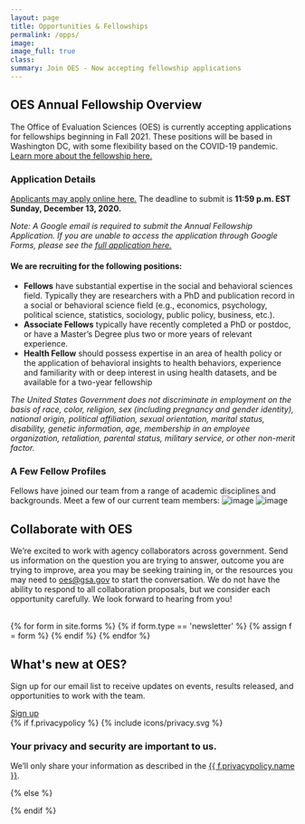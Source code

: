 ```yaml
---
layout: page
title: Opportunities & Fellowships
permalink: /opps/
image:
image_full: true
class:
summary: Join OES - Now accepting fellowship applications
---
```


## OES Annual Fellowship Overview
The Office of Evaluation Sciences (OES) is currently accepting applications for fellowships beginning in Fall 2021. These positions will be based in Washington DC, with some flexibility based on the COVID-19 pandemic. <a href="https://oes.gsa.gov/assets/files/GSA_OES_SolicitationFY21.pdf">Learn more about the fellowship here.</a> 
 
### Application Details
<a href="https://docs.google.com/forms/d/e/1FAIpQLSeObbq68t0gzt14_zRdFH83lvm9ll0wjN9GPnchxuV6ks-kfA/viewform">Applicants may apply online here.</a> The deadline to submit is **11:59 p.m. EST Sunday, December 13, 2020.**

*Note: A Google email is required to submit the Annual Fellowship Application. If you are unable to access the application through Google Forms, please see the <a href="https://oes.gsa.gov/assets/files/oes-fy21-fellowship-application.pdf">full application here.</a>* 

#### We are recruiting for the following positions:
- **Fellows** have substantial expertise in the social and behavioral sciences field. Typically they are researchers with a PhD and publication record in a social or behavioral science field (e.g., economics, psychology, political science, statistics, sociology, public policy, business, etc.).
- **Associate Fellows** typically have recently completed a PhD or postdoc, or have a Master’s Degree plus two or more years of relevant experience.
- **Health Fellow** should possess expertise in an area of health policy or the application of behavioral insights to health behaviors, experience and familiarity with or deep interest in using health datasets, and be available for a two-year fellowship

*The United States Government does not discriminate in employment on the basis of race, color, religion, sex (including pregnancy and gender identity), national origin, political affiliation, sexual orientation, marital status, disability, genetic information, age, membership in an employee organization, retaliation, parental status, military service, or other non-merit factor.*

### A Few Fellow Profiles 
Fellows have joined our team from a range of academic disciplines and backgrounds. Meet a few of our current team members:
![image]({{site.baseurl}}/assets/img/fellows-1.jpg)
![image]({{site.baseurl}}/assets/img/fellows-2.jpg)

## Collaborate with OES

We’re excited to work with agency collaborators across government. Send us information on the question you are trying to answer, outcome you are trying to improve, area you may be seeking training in, or the resources you may need to <a href="mailto:oes@gsa.gov?subject=Partnering with OES: Project Idea">oes@gsa.gov</a> to start the conversation. We do not have the ability to respond to all collaboration proposals, but we consider each opportunity carefully. We look forward to hearing from you!

<br>
<div class="banner contact">
  <div class="grid-container">
  {% for form in site.forms %}
    {% if form.type == 'newsletter' %}
      {% assign f = form %}
    {% endif %}
  {% endfor %}
    <div class="grid-row">
      <div class="grid-col-8 contact-form">
          <h2 id="whats-new-at-oes">What's new at OES?</h2>
          <p>Sign up for our email list to receive updates on events, results released, and opportunities to work with the team.</p>      
          <a class="usa-button usa-button-marginless" href="https://goo.gl/forms/VgSGvpAZZn61oxy62">Sign up</a>
      </div>
      <div class="grid-col-4 privacy-policy">
        {% if f.privacypolicy %}
          {% include icons/privacy.svg %}
          <h3 class="h4">Your privacy and security are important to us.</h3>
          <p class="font-small">We’ll only share your information as described in the <a href="http://www.gsa.gov/portal/content/116609">{{ f.privacypolicy.name }}</a>.</p>
        {% else %}
          <p></p>
        {% endif %}
      </div>
    </div>
  </div>
</div>

